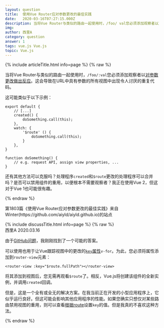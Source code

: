 ```yaml
---
layout: question
title:  使用Vue Router应对参数更改的最佳实践
date:   2020-03-16T07:27:15.000Z
description: 当将Vue Router与类似的路由一起使用时，/foo/ val您必须添加观察者以对参数更改做出反应。这会导致在URL中具有参数的所有视图中出现令人讨厌...
img: 
author: 西里A
category: question
answer: 1
tags: vue.js Vue.js
topic: Vue.js
---
```

<div class="article-root">
  <div class="article">
    {% include articleTitle.html info=page %}
    {% raw %}
    <div class="article-content"><p><font style="vertical-align: inherit;"><font style="vertical-align: inherit;">当将Vue Router与类似的路由一起使用时，</font></font><code>/foo/:val</code><font style="vertical-align: inherit;"><font style="vertical-align: inherit;">您必须添加观察者以</font></font><a href="https://router.vuejs.org/en/essentials/dynamic-matching.html#reacting-to-params-changes" rel="noreferrer"><font style="vertical-align: inherit;"><font style="vertical-align: inherit;">对参数更改做出反应</font></font></a><font style="vertical-align: inherit;"><font style="vertical-align: inherit;">。</font><font style="vertical-align: inherit;">这会导致在URL中具有参数的所有视图中出现令人讨厌的重复代码。</font></font></p>

<p><font style="vertical-align: inherit;"><font style="vertical-align: inherit;">这可能类似于以下示例：</font></font></p>

<pre><code>export default {<font></font>
    // [...]<font></font>
    created() {<font></font>
        doSomething.call(this);<font></font>
    },<font></font>
    watch: {<font></font>
        '$route' () {<font></font>
            doSomething.call(this);<font></font>
        }<font></font>
    },<font></font>
}<font></font>
<font></font>
function doSomething() {<font></font>
    // e.g. request API, assign view properties, ...<font></font>
}<font></font>
</code></pre>

<p><font style="vertical-align: inherit;"><font style="vertical-align: inherit;">还有其他方法可以克服吗？</font><font style="vertical-align: inherit;">处理程序</font></font><code>created</code><font style="vertical-align: inherit;"><font style="vertical-align: inherit;">和</font></font><code>$route</code><font style="vertical-align: inherit;"><font style="vertical-align: inherit;">更改</font><font style="vertical-align: inherit;">的处理程序</font><font style="vertical-align: inherit;">可以合并吗？</font><font style="vertical-align: inherit;">是否可以禁用组件的重用，以便根本不需要观察者？</font><font style="vertical-align: inherit;">我正在使用Vue 2，但这对于Vue 1也可能很有趣。</font></font></p></div>
    {% endraw %}
  </div>
  <p class="winter_mark">第1803篇《使用Vue Router应对参数更改的最佳实践》来自Winter(https://github.com/aiyld/aiyld.github.io)的站点</p>
  <div class="discuss-wrapper">
    {% include discussTitle.html info=page %}
    {% raw %}
    <div class="discuss-item">
        <div class="discuss-parent">
          <div class="discuss-meta">
            <span class="discuss-user">西里A</span>
            <span class="discuss-time">2020.03.16</span>
          </div>
          <div class="discuss-comment"><p><font style="vertical-align: inherit;"><font style="vertical-align: inherit;">由于</font></font><a href="https://github.com/vuejs/vue-router/issues/474#issuecomment-254252898" rel="noreferrer"><font style="vertical-align: inherit;"><font style="vertical-align: inherit;">GitHub问题</font></font></a><font style="vertical-align: inherit;"><font style="vertical-align: inherit;">，我刚刚找到了一个可能的答案</font><font style="vertical-align: inherit;">。</font></font></p>

<p><font style="vertical-align: inherit;"><font style="vertical-align: inherit;">可以使用</font><font style="vertical-align: inherit;">也用于</font><font style="vertical-align: inherit;">让Vue跟踪视图中的更改</font><font style="vertical-align: inherit;">的</font></font><a href="https://vuejs.org/guide/list.html#key" rel="noreferrer"><code>key</code><font style="vertical-align: inherit;"><font style="vertical-align: inherit;">属性</font></font></a><font style="vertical-align: inherit;"></font><code>v-for</code><font style="vertical-align: inherit;"><font style="vertical-align: inherit;">。</font><font style="vertical-align: inherit;">为此，您必须将属性添加到</font></font><code>router-view</code><font style="vertical-align: inherit;"><font style="vertical-align: inherit;">元素：</font></font></p>

<pre><code>&lt;router-view :key="$route.fullPath"&gt;&lt;/router-view&gt;
</code></pre>

<p><font style="vertical-align: inherit;"><font style="vertical-align: inherit;">将其添加到视图后，您无需再观看</font></font><code>$route</code><font style="vertical-align: inherit;"><font style="vertical-align: inherit;">了。</font><font style="vertical-align: inherit;">相反，Vue.js将创建该组件的全新实例，并调用</font></font><code>created</code><font style="vertical-align: inherit;"><font style="vertical-align: inherit;">回调。</font></font></p>

<p><font style="vertical-align: inherit;"><font style="vertical-align: inherit;">但是，这是一个全有或全无的解决方案。</font><font style="vertical-align: inherit;">在我当前正在开发的小型应用程序上，它似乎运行良好。</font><font style="vertical-align: inherit;">但这可能会影响其他应用程序的性能。</font><font style="vertical-align: inherit;">如果您确实只想仅对某些路由禁用视图的重用，则可以查看</font><a href="https://github.com/vuejs/vue-router/issues/474#issuecomment-258139659" rel="noreferrer"><font style="vertical-align: inherit;">根据route</font></a><font style="vertical-align: inherit;">设置</font></font><code>key</code><font style="vertical-align: inherit;"><font style="vertical-align: inherit;">的值</font><font style="vertical-align: inherit;">。</font><font style="vertical-align: inherit;">但是我真的不喜欢这种方法。</font></font><a href="https://github.com/vuejs/vue-router/issues/474#issuecomment-258139659" rel="noreferrer"><font style="vertical-align: inherit;"></font></a><font style="vertical-align: inherit;"></font></p></div>
        </div></div>
    {% endraw %}
  </div>
<div>
